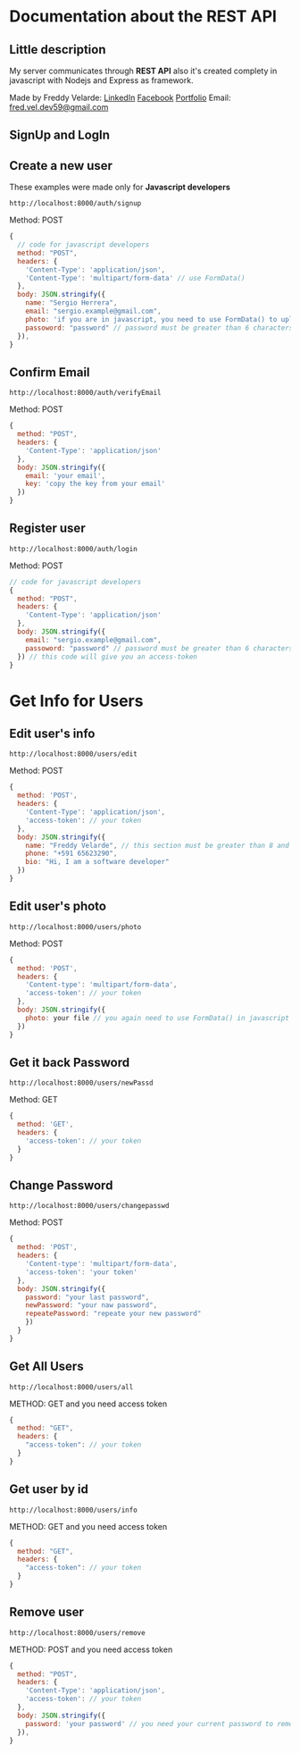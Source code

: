 # Documentation about the REST API

## Little description
My server communicates through **REST API** also it's created complety in javascript with Nodejs and Express as framework.

Made by Freddy Velarde:
  [LinkedIn](https://www.linkedin.com/in/fevs/)
  [Facebook](https://www.facebook.com/freddy.velarde.969/)
  [Portfolio](https://freddyvelarde.netlify.app/)
  Email: fred.vel.dev59@gmail.com

## SignUp and LogIn

## Create a new user

These examples were made only for **Javascript developers**

    http://localhost:8000/auth/signup 
    
Method: POST
    
``` javascript    
{
  // code for javascript developers
  method: "POST",
  headers: {
    'Content-Type': 'application/json',
    'Content-Type': 'multipart/form-data' // use FormData()        
  },
  body: JSON.stringify({
    name: "Sergio Herrera",
    email: "sergio.example@gmail.com",
    photo: 'if you are in javascript, you need to use FormData() to upload your file',
    passoword: "password" // password must be greater than 6 characters
  }),
}

```
## Confirm Email

    http://localhost:8000/auth/verifyEmail
    
Method: POST
``` javascript
{
  method: "POST",
  headers: {
    'Content-Type': 'application/json'
  },
  body: JSON.stringify({
    email: 'your email',
    key: 'copy the key from your email'
  })  
}
``` 

## Register user

    http://localhost:8000/auth/login 
    
Method: POST
``` javascript    
// code for javascript developers
{
  method: "POST",
  headers: {
    'Content-Type': 'application/json'
  },  
  body: JSON.stringify({
    email: "sergio.example@gmail.com",
    passoword: "password" // password must be greater than 6 characters
  }) // this code will give you an access-token 
}
```

# Get Info for Users

## Edit user's info

    http://localhost:8000/users/edit
    
Method: POST

``` javascript    
{
  method: 'POST',
  headers: {
    'Content-Type': 'application/json',
    'access-token': // your token        
  },
  body: JSON.stringify({
    name: "Freddy Velarde", // this section must be greater than 8 and less than 50       charactrs
    phone: "+591 65623290",
    bio: "Hi, I am a software developer" 
  })
}
```

## Edit user's photo

    http://localhost:8000/users/photo
    
Method: POST

``` javascript    
{ 
  method: 'POST',
  headers: {
    'Content-type': 'multipart/form-data',
    'access-token': // your token
  }, 
  body: JSON.stringify({
    photo: your file // you again need to use FormData() in javascript only 
  })
}
```

## Get it back Password 

    http://localhost:8000/users/newPassd
    
Method: GET

``` javascript
{
  method: 'GET',
  headers: {
    'access-token': // your token
  }
}    
```

## Change Password

    http://localhost:8000/users/changepasswd
    
Method: POST

``` javascript    
{  
  method: 'POST',
  headers: {
    'Content-type': 'multipart/form-data',
    'access-token': 'your token'
  }, 
  body: JSON.stringify({
    password: "your last password",
    newPassword: "your naw password",
    repeatePassword: "repeate your new password"
    })
  }
}
```

## Get All Users

    http://localhost:8000/users/all

METHOD: GET  and you need access token

``` javascript
{
  method: "GET",
  headers: {
    "access-token": // your token
  }
}
```


## Get user by id 

    http://localhost:8000/users/info

METHOD: GET  and you need access token

``` javascript
{
  method: "GET",
  headers: {
    "access-token": // your token
  }
}
```

## Remove user

    http://localhost:8000/users/remove

METHOD: POST  and you need access token

``` javascript
{
  method: "POST",
  headers: {
    'Content-Type': 'application/json',
    'access-token': // your token
  },
  body: JSON.stringify({
    password: 'your password' // you need your current password to remove your account
  }),
}
```


